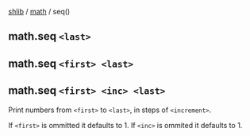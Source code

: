 [shlib][] / [math][] / seq()

## math.seq `<last>`
## math.seq `<first> <last>`
## math.seq `<first> <inc> <last>`

Print numbers from `<first>` to `<last>`, in steps of `<increment>`.

If `<first>` is ommitted it defaults to 1.
If `<inc>` is ommited it defaults to 1.

[shlib]: http://github.com/major0/shlib "shlib"
[math]: __index__.md "math"
